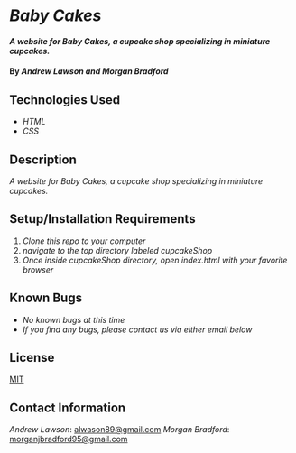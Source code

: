 # _Baby Cakes_

#### _A website for Baby Cakes, a cupcake shop specializing in miniature cupcakes._

#### By _**Andrew Lawson and Morgan Bradford**_

## Technologies Used

* _HTML_
* _CSS_

## Description

_A website for Baby Cakes, a cupcake shop specializing in miniature cupcakes._

## Setup/Installation Requirements

1. _Clone this repo to your computer_
2. _navigate to the top directory labeled cupcakeShop_
3. _Once inside cupcakeShop directory, open index.html with your favorite browser_

## Known Bugs

* _No known bugs at this time_
* _If you find any bugs, please contact us via either email below_

## License

[MIT](LICENSE.txt)

## Contact Information

_Andrew Lawson_: alwason89@gmail.com
_Morgan Bradford_: morganjbradford95@gmail.com